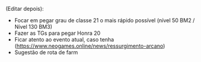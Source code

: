 (Editar depois):
- Focar em pegar grau de classe 21 o mais rápido possível (nível 50 BM2 / Nível 130 BM3)
- Fazer as TGs para pegar Honra 20
- Ficar atento ao evento atual, caso tenha (https://www.neogames.online/news/ressurgimento-arcano)
- Sugestão de rota de farm
